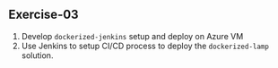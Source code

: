 ## Exercise-03

1. Develop `dockerized-jenkins` setup and deploy on Azure VM
2. Use Jenkins to setup CI/CD process to deploy the `dockerized-lamp` solution.
